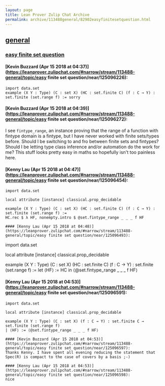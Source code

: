 ```yaml
---
layout: page
title: Lean Prover Zulip Chat Archive 
permalink: archive/113488general/82902easyfinitesetquestion.html
---
```


## [general](index.html)
### [easy finite set question](82902easyfinitesetquestion.html)

#### [Kevin Buzzard (Apr 15 2018 at 04:37)](https://leanprover.zulipchat.com/#narrow/stream/113488-general/topic/easy finite set question/near/125096226):
```lean
import data.set
example (X Y : Type) (C : set X) (HC : set.finite C) (f : C → Y) : set.finite (set.range f) := sorry
```

#### [Kevin Buzzard (Apr 15 2018 at 04:39)](https://leanprover.zulipchat.com/#narrow/stream/113488-general/topic/easy finite set question/near/125096272):
I see `fintype_range`, an instance proving that the range of a function with fintype domain is a fintype, but I have never worked with finite sets/types before. Should I be switching to and fro between finite sets and fintypes? Should I be letting type class inference and/or automation do the work for me? This stuff looks pretty easy in maths so hopefully isn't too painless here.

#### [Kenny Lau (Apr 15 2018 at 04:47)](https://leanprover.zulipchat.com/#narrow/stream/113488-general/topic/easy finite set question/near/125096454):
```
import data.set

local attribute [instance] classical.prop_decidable

example (X Y : Type) (C : set X) (HC : set.finite C) (f : C → Y) : set.finite (set.range f) :=
HC.rec $ λ HF, nonempty.intro $ @set.fintype_range _ _ _ f HF

#### [Kenny Lau (Apr 15 2018 at 04:48)](https://leanprover.zulipchat.com/#narrow/stream/113488-general/topic/easy finite set question/near/125096493):
```
import data.set

local attribute [instance] classical.prop_decidable

example (X Y : Type) (C : set X) (HC : set.finite C) (f : C → Y) : set.finite (set.range f) :=
let ⟨HF⟩ := HC in ⟨@set.fintype_range _ _ _ f HF⟩

#### [Kenny Lau (Apr 15 2018 at 04:53)](https://leanprover.zulipchat.com/#narrow/stream/113488-general/topic/easy finite set question/near/125096591):
```
import data.set

local attribute [instance] classical.prop_decidable

example (X Y : Type) (C : set X) (f : C → Y) : set.finite C → set.finite (set.range f)
| ⟨HF⟩ := ⟨@set.fintype_range _ _ _ f HF⟩

#### [Kevin Buzzard (Apr 15 2018 at 04:53)](https://leanprover.zulipchat.com/#narrow/stream/113488-general/topic/easy finite set question/near/125096597):
Thanks Kenny. I have spent all evening reducing the statement that Spec(R) is compact to the case of covers by a basis ;-)

#### [Kenny Lau (Apr 15 2018 at 04:53)](https://leanprover.zulipchat.com/#narrow/stream/113488-general/topic/easy finite set question/near/125096598):
nice

